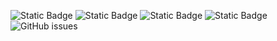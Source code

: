![Static Badge](https://img.shields.io/badge/blacklists-60-000000) ![Static Badge](https://img.shields.io/badge/blacklisted-3093903-cc0000) ![Static Badge](https://img.shields.io/badge/whitelisted-2244-00CC00) ![Static Badge](https://img.shields.io/badge/streaming_blacklist-28107-000000) ![GitHub issues](https://img.shields.io/github/issues/fabriziosalmi/blacklists)
